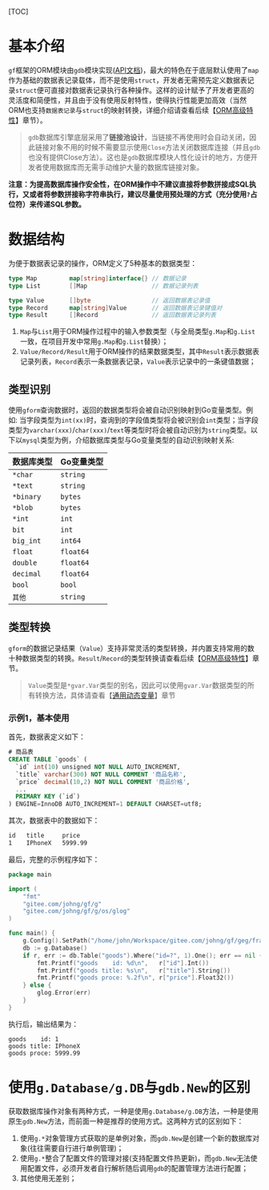 
[TOC]

# 基本介绍

`gf`框架的ORM模块由`gdb`模块实现([API文档](https://godoc.org/github.com/johng-cn/gf/g/database/gdb))，最大的特色在于底层默认使用了```map```作为基础的数据表记录载体，而不是使用```struct```，开发者无需预先定义数据表记录`struct`便可直接对数据表记录执行各种操作。这样的设计赋予了开发者更高的灵活度和简便性，并且由于没有使用反射特性，使得执行性能更加高效（当然ORM也支持`数据表记录`与`struct`的映射转换，详细介绍请查看后续【[ORM高级特性](database/orm/senior.md)】章节）。

> `gdb`数据库引擎底层采用了**链接池设计**，当链接不再使用时会自动关闭，因此链接对象不用的时候不需要显示使用`Close`方法关闭数据库连接（并且`gdb`也没有提供Close方法）。这也是`gdb`数据库模块人性化设计的地方，方便开发者使用数据库而无需手动维护大量的数据库链接对象。

**注意：为提高数据库操作安全性，在ORM操作中不建议直接将参数拼接成SQL执行，又或者将参数拼接称字符串执行，建议尽量使用预处理的方式（充分使用```?```占位符）来传递SQL参数。**



# 数据结构

为便于数据表记录的操作，ORM定义了5种基本的数据类型：

```go
type Map         map[string]interface{} // 数据记录
type List        []Map                  // 数据记录列表

type Value       []byte                 // 返回数据表记录值
type Record      map[string]Value       // 返回数据表记录键值对
type Result      []Record               // 返回数据表记录列表
```

1. ```Map```与```List```用于ORM操作过程中的输入参数类型（与全局类型```g.Map```和```g.List```一致，在项目开发中常用`g.Map`和`g.List`替换）；
2. ```Value/Record/Result```用于ORM操作的结果数据类型，其中```Result```表示数据表记录列表，```Record```表示一条数据表记录，```Value```表示记录中的一条键值数据；

## 类型识别

使用`gform`查询数据时，返回的数据类型将会被自动识别映射到Go变量类型。例如: 当字段类型为`int(xx)`时，查询到的字段值类型将会被识别会`int`类型；当字段类型为`varchar(xxx)`/`char(xxx)`/`text`等类型时将会被自动识别为`string`类型。以下以`mysql`类型为例，介绍数据库类型与Go变量类型的自动识别映射关系:

|数据库类型 | Go变量类型
|---|---
|`*char`   | `string`
|`*text`   | `string`
|`*binary` | `bytes`
|`*blob`   | `bytes`
|`*int`    | `int`
|`bit`     | `int`
|`big_int` | `int64`
|`float`   | `float64`
|`double`  | `float64`
|`decimal` | `float64`
|`bool`    | `bool`
|`其他`     | `string`


## 类型转换

`gform`的数据记录结果（```Value```）支持非常灵活的类型转换，并内置支持常用的数十种数据类型的转换。```Result```/```Record```的类型转换请查看后续【[ORM高级特性](database/orm/senior.md)】章节。

> `Value`类型是`*gvar.Var`类型的别名，因此可以使用`gvar.Var`数据类型的所有转换方法，具体请查看【[通用动态变量](container/gvar/index.md)】章节

### 示例1，基本使用

首先，数据表定义如下：
```sql
# 商品表
CREATE TABLE `goods` (
  `id` int(10) unsigned NOT NULL AUTO_INCREMENT,
  `title` varchar(300) NOT NULL COMMENT '商品名称',
  `price` decimal(10,2) NOT NULL COMMENT '商品价格',
  ...
  PRIMARY KEY (`id`)
) ENGINE=InnoDB AUTO_INCREMENT=1 DEFAULT CHARSET=utf8;
```
其次，数据表中的数据如下：
```html
id   title     price
1    IPhoneX   5999.99
```
最后，完整的示例程序如下：
```go
package main

import (
    "fmt"
    "gitee.com/johng/gf/g"
    "gitee.com/johng/gf/g/os/glog"
)

func main() {
	g.Config().SetPath("/home/john/Workspace/gitee.com/johng/gf/geg/frame")
    db := g.Database()
    if r, err := db.Table("goods").Where("id=?", 1).One(); err == nil {
        fmt.Printf("goods    id: %d\n",   r["id"].Int())
        fmt.Printf("goods title: %s\n",   r["title"].String())
        fmt.Printf("goods proce: %.2f\n", r["price"].Float32())
    } else {
        glog.Error(err)
    }
}
```
执行后，输出结果为：
```shell
goods    id: 1
goods title: IPhoneX
goods proce: 5999.99
```

# 使用`g.Database/g.DB`与`gdb.New`的区别

获取数据库操作对象有两种方式，一种是使用`g.Database/g.DB`方法，一种是使用原生`gdb.New`方法，而前面一种是推荐的使用方式。这两种方式的区别如下：
1. 使用`g.*`对象管理方式获取的是单例对象，而`gdb.New`是创建一个新的数据库对象(往往需要自行进行单例管理)；
1. 使用`g.*`整合了配置文件的管理对接(支持配置文件热更新)，而`gdb.New`无法使用配置文件，必须开发者自行解析随后调用`gdb`的配置管理方法进行配置；
1. 其他使用无差别；
